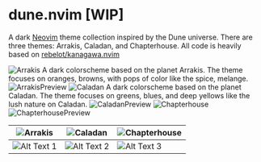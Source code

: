 # dune.nvim [WIP]
A dark [Neovim](https://github.com/neovim/neovim) theme collection inspired by the Dune universe. There are three themes: Arrakis, Caladan, and Chapterhouse. All code is heavily based on [rebelot/kanagawa.nvim](https://github.com/rebelot/kanagawa.nvim.git)

![Arrakis](https://github.com/szammyboi/dune.nvim/blob/main/Arrakis@2x.png?raw=true)
A dark colorscheme based on the planet Arrakis. The theme focuses on oranges, browns, with pops of color like the spice, melange.
![ArrakisPreview](https://github.com/szammyboi/dune.nvim/blob/main/arrakis.png?raw=true)
![Caladan](https://github.com/szammyboi/dune.nvim/blob/main/Caladan@2x.png?raw=true)
A dark colorscheme based on the planet Caladan. The theme focuses on greens, blues, and deep yellows like the lush nature on Caladan.
![CaladanPreview](https://github.com/szammyboi/dune.nvim/blob/main/caladan.png?raw=true)
![Chapterhouse](https://github.com/szammyboi/dune.nvim/blob/main/Chapterhouse@2x.png?raw=true)
![ChapterhousePreview](https://github.com/szammyboi/dune.nvim/blob/main/chapterhouse.png?raw=true)



| ![Arrakis](https://github.com/szammyboi/dune.nvim/blob/main/Arrakis@2x.png?raw=true) | ![Caladan](https://github.com/szammyboi/dune.nvim/blob/main/Caladan@2x.png?raw=true) | ![Chapterhouse](https://github.com/szammyboi/dune.nvim/blob/main/Chapterhouse@2x.png?raw=true) |
|---------|---------|---------|
| ![Alt Text 1](https://github.com/szammyboi/dune.nvim/blob/main/arrakis.png?raw=true) | ![Alt Text 2](https://github.com/szammyboi/dune.nvim/blob/main/caladan.png?raw=true) | ![Alt Text 3](https://github.com/szammyboi/dune.nvim/blob/main/chapterhouse.png?raw=true) |

